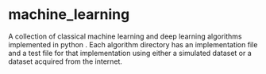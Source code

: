 # machine_learning

A collection of classical machine learning and deep learning algorithms implemented in python . Each algorithm directory has an implementation file and a test file for that implementation using either a simulated dataset or a dataset acquired from the internet. 